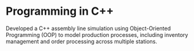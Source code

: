 # Programming in C++

Developed a C++ assembly line simulation using Object-Oriented Programming (OOP) to model production processes, including inventory management and order processing across multiple stations.
